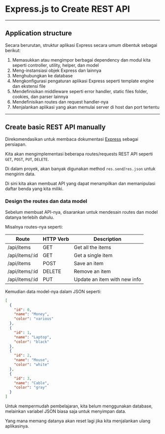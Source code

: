 # Express.js to Create REST API

--------------------------------------------------------------------------------

## Application structure

Secara berurutan, struktur aplikasi Express secara umum dibentuk sebagai berikut:

1. Memasukkan atau mengimpor berbagai dependency dan modul kita seperti controller,
utility, helper, dan model
2. Meng-instansiasi objek Express dan lainnya
3. Menghubungkan ke database
4. Mengkonfigurasi pengaturan aplikasi Express seperti template engine dan ekstensi file
5. Mendefinisikan middleware seperti error handler, static files folder, cookies, dan parser lainnya
6. Mendefinisikan routes dan request handler-nya
7. Menjalankan aplikasi yang akan memulai server di host dan port tertentu

--------------------------------------------------------------------------------

## Create basic REST API manually

Direkomendasikan untuk membaca dokumentasi [Express](https://expressjs.com) sebagai persiapan.

Kita akan mengimplementasi beberapa routes/requests REST API seperti `GET`, `POST`, `PUT`, `DELETE`.

Di dalam proyek, akan banyak digunakan method `res.send`/`res.json` untuk mengirim data.

Di sini kita akan membuat API yang dapat menampilkan dan memanipulasi daftar benda yang kita miliki.

### Design the routes dan data model

Sebelum membuat API-nya, disarankan untuk mendesain routes dan model datanya terlebih dahulu.

Misalnya routes-nya seperti:

| Route          | HTTP Verb | Description
|----------------|-----------|------------
| /api/items     | GET       | Get all the items
| /api/items/:id | GET       | Get a single item
| /api/items     | POST      | Save an item
| /api/items/:id | DELETE    | Remove an item
| /api/items/:id | PUT       | Update an item with new info

Kemudian data model-nya dalam JSON seperti:

```json
[
  {
    "id": 0,
    "name": "Money",
    "color": "various"
  },
  {
    "id": 1,
    "name": "Laptop",
    "color": "black"
  },
  {
    "id": 2,
    "name": "Mouse",
    "color": "white"
  },
  {
    "id": 3,
    "name": "Cable",
    "color": "gray"
  }
]
```

Untuk mempermudah pembelajaran, kita belum menggunakan database, melainkan variabel JSON biasa saja untuk menyimpan data.

Yang mana memang datanya akan reset lagi jika kita menjalankan ulang aplikasinya.
